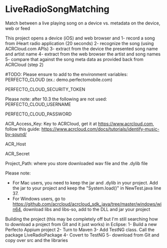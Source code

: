 # LiveRadioSongMatching
Match between a live playing song on a device vs. metadata on the device, web or feed

This project opens a device (iOS) and web browser and
1- record a song from iHeart radio application (20 seconds)
2- recognize the song (using ACRCloud.com APIs)
3- extract from the device the presented song name and artist name
4- extract from the web browser the artist and song names
5- compare that against the song meta data as provided back from ACRCloud (step 2)



#TODO:
Please ensure to add to the environment variables:
PERFECTO_CLOUD (ex.: demo.perfectomobile.com)

PERFECTO_CLOUD_SECURITY_TOKEN

Please note: after 10.3 the following are not used:
PERFECTO_CLOUD_USERNAME

PERFECTO_CLOUD_PASSWORD



ACR_Access_Key: Key to ACRCloud, get it at https://www.acrcloud.com, follow this guide: https://www.acrcloud.com/docs/tutorials/identify-music-by-sound/

ACR_Host

ACR_Secret

Project_Path: where you store downloaded wav file and the .dylib file

Please note:
- For Mac users, you need to keep the jar and .dylib in your project. Add the jar to your project and keep the "System.load()" in NewTest.java line 37.
- For Windows users, go to https://github.com/acrcloud/acrcloud_sdk_java/tree/master/windows/win64, download libs and libs-so, add to the DLL and jar your project 

Building the project (this may be completely off but I'm still searching how to download a project from Git and it just works) in Eclipse:
1- Build a new Perfecto Appium project
2- Turn to Maven
3- Add TestNG class. Call the package LiveRadioPackage
4- Covert to TestNG
5- download from Git and copy over src and the libraries 